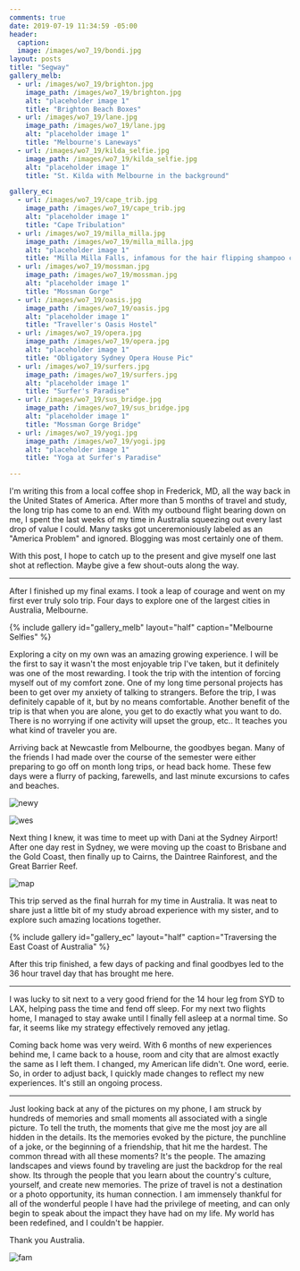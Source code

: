 ```yaml
---
comments: true
date: 2019-07-19 11:34:59 -05:00
header: 
  caption: 
  image: /images/wo7_19/bondi.jpg
layout: posts
title: "Segway"
gallery_melb:
  - url: /images/wo7_19/brighton.jpg
    image_path: /images/wo7_19/brighton.jpg
    alt: "placeholder image 1"
    title: "Brighton Beach Boxes"
  - url: /images/wo7_19/lane.jpg
    image_path: /images/wo7_19/lane.jpg
    alt: "placeholder image 1"
    title: "Melbourne's Laneways"
  - url: /images/wo7_19/kilda_selfie.jpg
    image_path: /images/wo7_19/kilda_selfie.jpg
    alt: "placeholder image 1"
    title: "St. Kilda with Melbourne in the background"

gallery_ec:
  - url: /images/wo7_19/cape_trib.jpg
    image_path: /images/wo7_19/cape_trib.jpg
    alt: "placeholder image 1"
    title: "Cape Tribulation"
  - url: /images/wo7_19/milla_milla.jpg
    image_path: /images/wo7_19/milla_milla.jpg
    alt: "placeholder image 1"
    title: "Milla Milla Falls, infamous for the hair flipping shampoo commercial"
  - url: /images/wo7_19/mossman.jpg
    image_path: /images/wo7_19/mossman.jpg
    alt: "placeholder image 1"
    title: "Mossman Gorge"
  - url: /images/wo7_19/oasis.jpg
    image_path: /images/wo7_19/oasis.jpg
    alt: "placeholder image 1"
    title: "Traveller's Oasis Hostel"
  - url: /images/wo7_19/opera.jpg
    image_path: /images/wo7_19/opera.jpg
    alt: "placeholder image 1"
    title: "Obligatory Sydney Opera House Pic"
  - url: /images/wo7_19/surfers.jpg
    image_path: /images/wo7_19/surfers.jpg
    alt: "placeholder image 1"
    title: "Surfer's Paradise"
  - url: /images/wo7_19/sus_bridge.jpg
    image_path: /images/wo7_19/sus_bridge.jpg
    alt: "placeholder image 1"
    title: "Mossman Gorge Bridge"
  - url: /images/wo7_19/yogi.jpg
    image_path: /images/wo7_19/yogi.jpg
    alt: "placeholder image 1"
    title: "Yoga at Surfer's Paradise"

---
```


 I'm writing this from a local coffee shop in Frederick, MD, all the way back in the United States of America. After more than 5 months of travel and study, the long trip has come to an end. With my outbound flight bearing down on me, I spent the last weeks of my time in Australia squeezing out every last drop of value I could. Many tasks got unceremoniously labeled as an "America Problem" and ignored. Blogging was most certainly one of them.

With this post, I hope to catch up to the present and give myself one last shot at reflection. Maybe give a few shout-outs along the way.

---

After I finished up my final exams. I took a leap of courage and went on my first ever truly solo trip.  Four days to explore one of the largest cities in Australia, Melbourne.

{% include gallery id="gallery_melb" layout="half" caption="Melbourne Selfies" %}

Exploring a city on my own was an amazing growing experience. I will be the first to say it wasn't the most enjoyable trip I've taken, but it definitely was one of the most rewarding. I took the trip with the intention of forcing myself out of my comfort zone. One of my long time personal projects has been to get over my anxiety of talking to strangers. Before the trip, I was definitely capable of it, but by no means comfortable. Another benefit of the trip is that when you are alone, you get to do exactly what you want to do. There is no worrying if one activity will upset the group, etc.. It teaches you what kind of traveler you are.

Arriving back at Newcastle from Melbourne, the goodbyes began. Many of the friends I had made over the course of the semester were either preparing to go off on month long trips, or head back home. These few days were a flurry of packing, farewells, and last minute excursions to cafes and beaches.

![newy](/images/wo7_19/newy.jpg)

![wes](/images/wo7_19/wes.jpg)

Next thing I knew, it was time to meet up with Dani at the Sydney Airport! After one day rest in Sydney, we were moving up the coast to Brisbane and the Gold Coast, then finally up to Cairns, the Daintree Rainforest, and the Great Barrier Reef.

![map](/images/wo7_19/map.jpg)

This trip served as the final hurrah for my time in Australia. It was neat to share just a little bit of my study abroad experience with my sister, and to explore such amazing locations together. 

{% include gallery id="gallery_ec" layout="half" caption="Traversing the East Coast of Australia" %}

After this trip finished, a few days of packing and final goodbyes led to the 36 hour travel day that has brought me here.

---

I was lucky to sit next to a very good friend for the 14 hour leg from SYD to LAX, helping pass the time and fend off sleep. For my next two flights home, I managed to stay awake until I finally fell asleep at a normal time. So far, it seems like my strategy effectively removed any jetlag. 

Coming back home was very weird. With 6 months of new experiences behind me, I came back to a house, room and city that are almost exactly the same as I left them. I changed, my American life didn't. One word, eerie. So, in order to adjust back, I quickly made changes to reflect my new experiences. It's still an ongoing process.

---

Just looking back at any of the pictures on my phone, I am struck by hundreds of memories and small moments all associated with a single picture. To tell the truth, the moments that give me the most joy are all hidden in the details. Its the memories evoked by the picture, the punchline of a joke, or the beginning of a friendship, that hit me the hardest. The common thread with all these moments? It's the people. The amazing landscapes and views found by traveling are just the backdrop for the real show. Its through the people that you learn about the country's culture, yourself, and create new memories. The prize of travel is not a destination or a photo opportunity, its human connection.  I am immensely thankful for all of the wonderful people I have had the privilege of meeting, and can only begin to speak about the impact they have had on my life. My world has been redefined, and I couldn't be happier.

Thank you Australia.

![fam](/images/wo7_19/fam.JPG)

